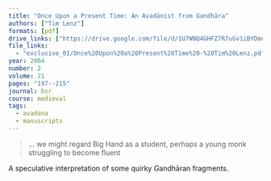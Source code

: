 ```yaml
---
title: "Once Upon a Present Time: An Avadānist from Gandhāra"
authors: ["Tim Lenz"]
formats: [pdf]
drive_links: ["https://drive.google.com/file/d/1U7WNQ4GHFZ7R7uGv1iBYDmepoNJ43G7T/view?usp=drivesdk"]
file_links:
  - "exclusive_01/Once%20Upon%20a%20Present%20Time%20-%20Tim%20Lenz.pdf"
year: 2004
number: 2
volume: 21
pages: "197--215"
journal: bsr
course: medieval
tags:
  - avadana
  - manuscripts
---
```


> … we might regard Big Hand as a student, perhaps a young monk struggling to become fluent

A speculative interpretation of some quirky Gandhāran fragments.
